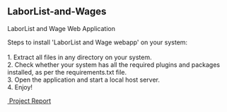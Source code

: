 ## LaborList-and-Wages
 
 LaborList and Wage Web Application

Steps to install 'LaborList and Wage webapp' on your system:</br> </br>
	1. Extract all files in any directory on your system.</br> 
	2. Check whether your system has all the required plugins and packages installed, as per the requirements.txt file.</br>
	3. Open the application and start a local host server.</br>
	4. Enjoy!</br>
 
<a href="https://drive.google.com/file/d/1cb00x5Ja44IY_EW4ML5ScaadV6OCt5rt/view?usp=sharing" class="image fit" type="application/pdf"><img src="https://drive.google.com/file/d/15WAXEIfNPMTCOZCwIgPpbIi9PbijEEKE/view?usp=sharing" alt=""> Project Report</a>
